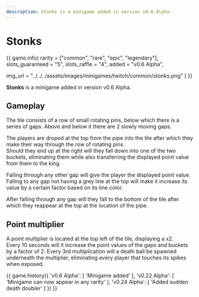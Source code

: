 ```yaml
---
description: Stonks is a minigame added in version v0.6 Alpha.
---
```


# Stonks

{{ game.info(
  rarity           = ["common", "rare", "epic", "legendary"],
  slots_guaranteed = "5",
  slots_raffle     = "4",
  added            = "v0.6 Alpha",
  
  img_url = "../../../assets/images/minigames/twitch/common/stonks.png"
) }}

**Stonks** is a minigame added in version v0.6 Alpha.

## Gameplay

The tile consists of a row of small rotating pins, below which there is a series of gaps. Above and below it there are 2 slowly moving gaps.

The players are droped at the top from the pipe into the tile after which they make their way through the row of rotating pins.  
Should they end up at the right will they fall down into one of the two buckets, eliminating them while also transferring the displayed point value from them to the king.

Falling through any other gap will give the player the displayed point value. Falling to any gap not having a grey line at the top will make it increase its value by a certain factor based on its line color.

After falling through any gap will they fall to the bottom of the tile after which they reappear at the top at the location of the pipe.

## Point multiplier

A point multiplier is located at the top left of the tile, displaying a x2.  
Every 10 seconds will it increase the point values of the gaps and buckets by a factor of 2. Every 3rd multiplication will a death ball be spawned underneath the multiplier, eliminating every player that touches its spikes when exposed.

{{ game.history({
  'v0.6 Alpha': [
    'Minigame added'
  ],
  'v0.22 Alpha': [
    'Minigame can now appear in any rarity'
  ],
  'v0.24 Alpha': [
    'Added sudden death doubler'
  ]
}) }}